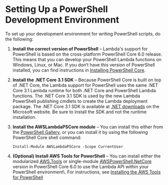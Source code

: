# Setting Up a PowerShell Development Environment<a name="powershell-devenv"></a>

To set up your development environment for writing PowerShell scripts, do the following:

1. **Install the correct version of PowerShell** – Lambda's support for PowerShell is based on the cross\-platform PowerShell Core 6\.0 release\. This means that you can develop your PowerShell Lambda functions on Windows, Linux, or Mac\. If you don’t have this version of PowerShell installed, you can find instructions in [Installing PowerShell Core](https://docs.microsoft.com/en-us/powershell/scripting/install/installing-powershell#powershell-core)\.

1. **Install the \.NET Core 3\.1 SDK** – Because PowerShell Core is built on top of \.NET Core, the Lambda support for PowerShell uses the same \.NET Core 3\.1 Lambda runtime for both \.NET Core and PowerShell Lambda functions\. The \.NET Core 3\.1 SDK is used by the new Lambda PowerShell publishing cmdlets to create the Lambda deployment package\. The \.NET Core 3\.1 SDK is available at [\.NET downloads](https://www.microsoft.com/net/download) on the Microsoft website\. Be sure to install the SDK and not the runtime installation\.

1. **Install the AWSLambdaPSCore module** – You can install this either from the [ PowerShell Gallery](https://www.powershellgallery.com/packages/AWSLambdaPSCore), or you can install it by using the following PowerShell Core shell command:

   ```
   Install-Module AWSLambdaPSCore -Scope CurrentUser
   ```

1. **\(Optional\) Install AWS Tools for PowerShell** – You can install either the modularized [AWS\.Tools](https://docs.aws.amazon.com/powershell/latest/userguide/pstools-welcome.html#pwsh_structure_pstools) or single\-module [AWSPowerShell\.NetCore](https://docs.aws.amazon.com/powershell/latest/userguide/pstools-welcome.html#pwsh_structure_pscore) version in PowerShell Core 6\.0 to use the Lambda API within your PowerShell environment\\\. For instructions, see [Installing the AWS Tools for PowerShell](https://docs.aws.amazon.com/powershell/latest/userguide/pstools-getting-set-up.html)